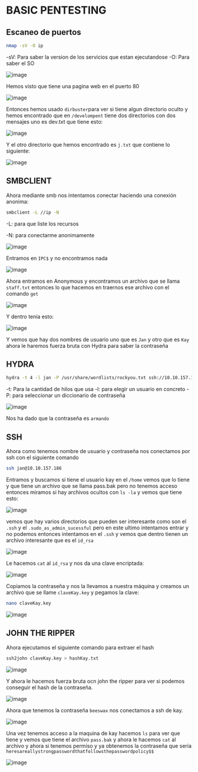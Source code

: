 # BASIC PENTESTING
## Escaneo de puertos

```bash
nmap -sV -O ip
```

-sV: Para saber la version de los servicios que estan ejecutandose
-O: Para saber el SO

![image](1.png)

Hemos visto que tiene una pagina web en el puerto 80

![image](2.png)

Entonces hemos usado `dirbuster`para ver si tiene algun directorio oculto y hemos encontrado que en `/develompent` tiene dos directorios con dos mensajes uno es dev.txt que tiene esto:

![image](3.png)

Y el otro directorio que hemos encontrado es `j.txt` que contiene lo siguiente:

![image](4.png)

## SMBCLIENT

Ahora mediante smb nos intentamos conectar haciendo una conexión anonima:

```bash
smbclient -L //ip -N
```

-L: para que liste los recursos

-N: para conectarme anonimamente

![image](5.png)

Entramos en `IPC$` y no encontramos nada


![image](6.png)

Ahora entramos en Anonymous y encontramos un archivo que se llama `staff.txt` entonces lo que hacemos en traernos ese archivo con el comando `get`

![image](7.png)

Y dentro tenía esto:

![image](8.png)

Y vemos que hay dos nombres de usuario uno que es `Jan` y otro que es `Kay` ahora le haremos fuerza bruta con Hydra para saber la contraseña

## HYDRA

```bash
hydra -t 4 -l jan -P /usr/share/wordlists/rockyou.txt ssh://10.10.157.186
```

-t: Para la cantidad de hilos que usa
-l: para elegir un usuario en concreto
-P: para seleccionar un diccionario de contraseña

![image](9.png)

Nos ha dado que la contraseña es `armando`

## SSH

Ahora como tenemos nombre de usuario y contraseña nos conectamos por ssh con el siguiente comando

```bash
ssh jan@10.10.157.186
```

Entramos y buscamos si tiene el usuario kay en el `/home` vemos que lo tiene y que tiene un archivo que se llama pass.bak pero no tenemos acceso entonces miramos si hay archivos ocultos con `ls -la` y vemos que tiene esto:

![image](10.png)

vemos que hay varios directorios que pueden ser interesante como son el `.ssh` y el `.sudo_as_admin_sucessful` pero en este ultimo intentamos entrar y no podemos entonces intentamos en el `.ssh` y vemos que dentro tienen un archivo interesante que es el `id_rsa`

![image](11.png)

Le hacemos `cat` al `id_rsa` y nos da una clave encriptada:

![image](12.png)


Copiamos la contraseña y nos la llevamos a nuestra máquina y creamos un archivo que se llame `claveKay.key` y pegamos la clave:

```bash
nano claveKay.key
```

![image](13.png)

## JOHN THE RIPPER

Ahora ejecutamos el siguiente comando para extraer el hash

```bash
ssh2john claveKay.key > hashKay.txt
```

![image](14.png)

Y ahora le hacemos fuerza bruta ocn john the ripper para ver si podemos conseguir el hash de la contraseña.

![image](15.png)

Ahora que tenemos la contraseña `beeswax` nos conectamos a ssh de kay.

![image](16.png)

Una vez tenemos acceso a la maquina de kay hacemos `ls` para ver que tiene y vemos que tiene el archivo `pass.bak` y ahora le hacemos `cat` al archivo y ahora si tenemos permiso y ya obtenemos la contraseña que sería `heresareallystrongpasswordthatfollowsthepasswordpolicy$$`

![image](17.png)
